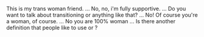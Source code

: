 This is my trans woman friend.
...
No, no, i'm fully supportive.
...
Do you want to talk about transitioning or anything like that?
...
No! Of course you're a woman, of course.
...
No you are 100% woman
...
Is there another definition that people like to use or ?